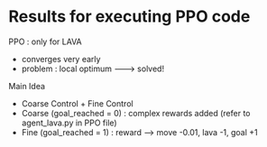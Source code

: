 # Results for executing PPO code

PPO : only for LAVA
- converges very early
- problem : local optimum ---> solved!

Main Idea
- Coarse Control + Fine Control
- Coarse (goal_reached = 0) : complex rewards added (refer to agent_lava.py in PPO file)
- Fine (goal_reached = 1) : reward --> move -0.01, lava -1, goal +1
